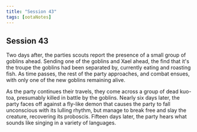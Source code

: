 ```yaml
---
title: "Session 43"
tags: [ootaNotes]
---
```

## Session 43
Two days after, the parties scouts report the presence of a small group of goblins ahead. Sending one of the goblins and Xael ahead, the find that it's the troupe the goblins had been separated by, currently eating and roasting fish. As time passes, the rest of the party approaches, and combat ensues, with only one of the new goblins remaining alive.

As the party continues their travels, they come across a group of dead kuo-toa, presumably killed in battle by the goblins. Nearly six days later, the party faces off against a fly-like demon that causes the party to fall unconscious with its lulling rhythm, but manage to break free and slay the creature, recovering its proboscis. Fifteen days later, the party hears what sounds like singing in a variety of languages. 
